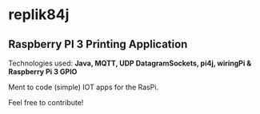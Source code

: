 # replik84j 
## Raspberry PI 3 Printing Application

Technologies used: 
__Java, MQTT, UDP DatagramSockets, pi4j, wiringPi & Raspberry Pi 3 GPIO__

Ment to code (simple) IOT apps for the RasPi.

Feel free to contribute!
